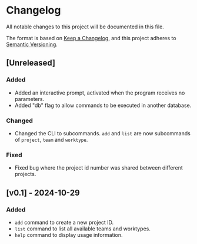 # Changelog

All notable changes to this project will be documented in this file.

The format is based on [Keep a Changelog](https://keepachangelog.com/en/1.1.0/),
and this project adheres to [Semantic Versioning](https://semver.org/spec/v2.0.0.html).

## [Unreleased]

### Added

- Added an interactive prompt, activated when the program receives no parameters.
- Added "db" flag to allow commands to be executed in another database.

### Changed

- Changed the CLI to subcommands. `add` and `list` are now subcommands of `project`, `team` and `worktype`.

### Fixed

- Fixed bug where the project id number was shared between different projects.

## [v0.1] - 2024-10-29

### Added

- `add` command to create a new project ID.
- `list` command to list all available teams and worktypes.
- `help` command to display usage information.
